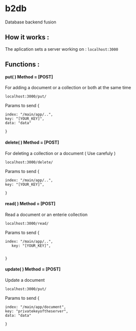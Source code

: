 # b2db
Database backend fusion 
## How it works :

The aplication sets a server working on : 
```localhost:3000 ```

## Functions :

#### put( ) Method = [POST]
For adding a document or a collection or both at the same time
```
localhost:3000/put/
```
Params to send {

    index: "/main/app/..",
    key: "[YOUR_KEY]",
    data: "data"

    }

#### delete( ) Method = [POST]
For deleting a collection or a document ( Use carefuly )
```
localhost:3000/delete/
```
Params to send {

    index: "/main/app/..",
    key: "[YOUR_KEY]",

    }


#### read( ) Method = [POST]
Read a document or an enterie collection
```
localhost:3000/read/
```
Params to send {

    index: "/main/app/..",
       key: "[YOUR_KEY]",


    }


#### update( ) Method = [POST]
Update a document
```
localhost:3000/put/
```
Params to send {

    index: "/main/app/document",
    key: "privatekeyoftheserver",
    data: "data"

    }



